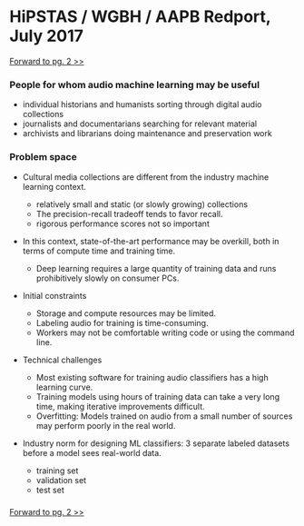 # HiPSTAS / WGBH / AAPB Redport, July 2017

[Forward to pg. 2 >>](https://github.com/hipstas/aapb-july-2017-demo/blob/master/02_Audio_Labeler.md)


### People for whom audio machine learning may be useful
- individual historians and humanists sorting through digital audio collections
- journalists and documentarians searching for relevant material
- archivists and librarians doing maintenance and preservation work

### Problem space

- Cultural media collections are different from the industry machine learning context.
    - relatively small and static (or slowly growing) collections
    - The precision-recall tradeoff tends to favor recall.
    - rigorous performance scores not so important


- In this context, state-of-the-art performance may be overkill, both in terms of compute time and training time.
    - Deep learning requires a large quantity of training data and runs prohibitively slowly on consumer PCs.

- Initial constraints
    - Storage and compute resources may be limited.
    - Labeling audio for training is time-consuming.
    - Workers may not be comfortable writing code or using the command line.

- Technical challenges
    - Most existing software for training audio classifiers has a high learning curve.
    - Training models using hours of training data can take a very long time, making iterative improvements difficult.
    - Overfitting: Models trained on audio from a small number of sources may perform poorly in the real world.

- Industry norm for designing ML classifiers: 3 separate labeled datasets before a model sees real-world data.
    - training set
    - validation set
    - test set






###


<!--
Projects mix and match pieces,


  - pain point for wav-only systems: code gets verbose as

- limited HD space
- limited CPU capacity

- ^^ not the case in the tech industry! Where they use neural nets


there's a common structure for ML research, but this is different

Becomes about heuristics -- writing scripts to smooth and infer things from classification output


Example: podcast ad remover





Attk
- the best way to do everything


Audio Labeler
- usable by non-technical workers
- fixes shortcomings of naive random tagging tools
- customizable




Pipeline
 Keep extractor




Idea of ranges






Results:
Tone classifier
Pesca scores








Needs:


Flexible metadata search (MongoDB)

-->


[Forward to pg. 2 >>](https://github.com/hipstas/aapb-july-2017-demo/blob/master/02_Audio_Labeler.md)
